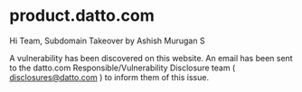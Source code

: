 # product.datto.com
Hi Team,
Subdomain Takeover by
Ashish Murugan S

  A vulnerability has been discovered on this website. An email has been sent to the  datto.com Responsible/Vulnerability Disclosure team ( disclosures@datto.com ) to inform them of this issue.

